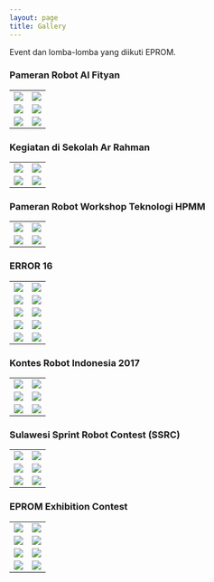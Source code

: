 ```yaml
---
layout: page
title: Gallery
---
```


Event dan lomba-lomba yang diikuti EPROM.

### Pameran Robot Al Fityan

<table>
  <tr>
    <td>
      <img src="https://image.ibb.co/hT2pnb/1586bf_dd49b2236ac4482c8d9def41af3dcf5e_mv2_d_2364_1773_s_2.jpg">
    </td>
    <td>
      <img src="https://image.ibb.co/jMbRYG/1586bf_d73ab63271134a1b853ef34b2fe726ec_mv2_d_2364_1773_s_2.jpg">
    </td>
  </tr>
  
  <tr>
    <td>
      <img src="https://image.ibb.co/fR2N7b/1586bf_af1dbb6bf98649a4ba15fbfea549d82b_mv2_d_2364_1773_s_2.jpg">
    </td>
    <td>
      <img src="https://image.ibb.co/i2qaSb/1586bf_96b880a348bb40efb57e45a3284f7268_mv2_d_2364_1773_s_2.jpg">
    </td>
  </tr>
  
  <tr>
    <td>
      <img src="https://image.ibb.co/hok9nb/1586bf_534c97f2ffaa4b03bd9cf6b4e6a2afe3_mv2_d_2364_1773_s_2.jpg">
    </td>
    <td>
      <img src="https://image.ibb.co/jawh7b/1586bf_4cd7d58918eb4d91b85fb8541c1a35b0_mv2_d_2364_1773_s_2.jpg">
    </td>
  </tr>
</table>

### Kegiatan di Sekolah Ar Rahman

<table>
  <tr>
    <td>
      <img src="https://image.ibb.co/bw2Enb/S_6845573713677.jpg">
    </td>
    <td>
      <img src="https://image.ibb.co/diHQtG/S_6845573661533.jpg">
    </td>
  </tr>
  
  <tr>
    <td>
      <img src="https://image.ibb.co/f97QtG/S_6845422719826.jpg">
    </td>
    <td>
      <img src="https://image.ibb.co/kdQpLw/S_6845422776213.jpg">
    </td>
  </tr>
</table>

### Pameran Robot Workshop Teknologi HPMM

<table>
  <tr>
    <td>
      <img src="https://image.ibb.co/buyqdG/vlcsnap_2017_10_15_12h55m22s596.png">
    </td>
    <td>
      <img src="https://image.ibb.co/eCBMkw/vlcsnap_2017_10_15_12h54m52s419.png">
    </td>
  </tr>
  
  <tr>
    <td>
      <img src="https://image.ibb.co/ivByXb/vlcsnap_2017_10_15_12h54m31s542.png">
    </td>
    <td>
      <img src="https://image.ibb.co/dmmAdG/vlcsnap_2017_10_15_12h54m00s293.png">
    </td>
  </tr>
</table>

### ERROR 16

<table>
  <tr>
    <td>
      <img src="https://image.ibb.co/gdxdfw/ERROR_16_290.jpg">
    </td>
    <td>
      <img src="https://image.ibb.co/mPK27b/ERROR_16_315.jpg">
    </td>
  </tr>
  
  <tr>
    <td>
      <img src="https://image.ibb.co/fTq9nb/ERROR_16_116.jpg">
    </td>
    <td>
      <img src="https://image.ibb.co/nts0tG/ERROR_16_153.jpg">
    </td>
  </tr>
  
  <tr>
    <td>
      <img src="https://image.ibb.co/bGHYDG/ERROR_16_15.jpg">
    </td>
    <td>
      <img src="https://image.ibb.co/e8Ndfw/ERROR_16_24.jpg">
    </td>
  </tr>
  
  <tr>
    <td>
      <img src="https://image.ibb.co/cKnYDG/ERROR_16_22.jpg">
    </td>
    <td>
      <img src="https://image.ibb.co/my5yfw/ERROR_16_40.jpg">
    </td>
  </tr>
  
  <tr>
    <td>
      <img src="https://image.ibb.co/f709nb/ERROR_16_14.jpg">
    </td>
    <td>
      <img src="https://image.ibb.co/c1y6YG/ERROR_16_2.jpg">
    </td>
  </tr>
</table>

### Kontes Robot Indonesia 2017

<table>
  <tr>
    <td>
      <img src="https://image.ibb.co/f6cGYG/S_6845369836258.jpg">
    </td>
    <td>
      <img src="https://image.ibb.co/jRe8fw/S_6845369634987.jpg">
    </td>
  </tr>
  
  <tr>
    <td>
      <img src="https://image.ibb.co/jmJ10w/S_6845369693926.jpg">
    </td>
    <td>
      <img src="https://image.ibb.co/cfNTfw/S_6845369574521.jpg">
    </td>
  </tr>
  
  <tr>
    <td>
      <img src="https://image.ibb.co/gr9kSb/S_6845369771732.jpg">
    </td>
    <td>
      <img src="https://image.ibb.co/fj1znb/S_6845369422032.jpg">
    </td>
  </tr>
</table>

### Sulawesi Sprint Robot Contest (SSRC)

<table>
  <tr>
    <td>
      <img src="https://image.ibb.co/dVamYG/lomba_diunhas_8.jpg">
    </td>
    <td>
      <img src="https://image.ibb.co/nCxN7b/lomba_diunhas_6.jpg">
    </td>
  </tr>
  
  <tr>
    <td>
      <img src="https://image.ibb.co/iwYJfw/lomba_diunhas_7.jpg">
    </td>
    <td>
      <img src="https://image.ibb.co/fa5LtG/lomba_diunhas_3.jpg">
    </td>
  </tr>
  
  <tr>
    <td>
      <img src="https://image.ibb.co/iRovSb/lomba_diunhas_5.jpg">
    </td>
    <td>
      <img src="https://image.ibb.co/n7Fyfw/lomba_diunhas_1.jpg">
    </td>
  </tr>
</table>

### EPROM Exhibition Contest

<table>
  <tr>
    <td>
      <img src="https://image.ibb.co/hZ1X7b/lomba_dipanlos_16.jpg">
    </td>
    <td>
      <img src="https://image.ibb.co/c1TqtG/lomba_dipanlos_14.jpg">
    </td>
  </tr>
  
  <tr>
    <td>
      <img src="https://image.ibb.co/giqELw/lomba_dipanlos_15.jpg">
    </td>
    <td>
      <img src="https://image.ibb.co/jEFQSb/lomba_dipanlos_13.jpg">
    </td>
  </tr>
  
  <tr>
    <td>
      <img src="https://image.ibb.co/m8Oenb/lomba_dipanlos_12.jpg">
    </td>
    <td>
      <img src="https://image.ibb.co/nODODG/lomba_dipanlos_11.jpg">
    </td>
  </tr>
  
  <tr>
    <td>
      <img src="https://image.ibb.co/db2uLw/lomba_dipanlos_9.jpg">
    </td>
    <td>
      <img src="https://image.ibb.co/nyXuLw/lomba_dipanlos_7.jpg">
    </td>
  </tr>
</table>















